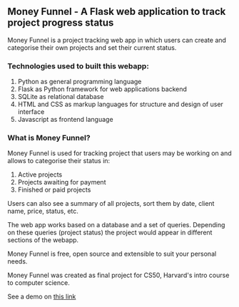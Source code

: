 ## Money Funnel - A Flask web application to track project progress status

Money Funnel is a project tracking web app in which users can create and categorise their own projects and set their current status. 

### Technologies used to built this webapp:
1. Python as general programming language
2. Flask as Python framework for web applications backend
3. SQLite as relational database
3. HTML and CSS as markup languages for structure and design of user interface
5. Javascript as frontend language

### What is Money Funnel?

Money Funnel is used for tracking project that users may be working on and allows to categorise their status in:
1. Active projects
2. Projects awaiting for payment
3. Finished or paid projects

Users can also see a summary of all projects, sort them by date, client name, price, status, etc.

The web app works based on a database and a set of queries. Depending on these queries (project status) the project would appear in different sections of the webapp.

Money Funnel is free, open source and extensible to suit your personal needs.

Money Funnel was created as final project for CS50, Harvard's intro course to computer science.

See a demo on [this link](https://youtu.be/wDEbUO4AhSo?)
